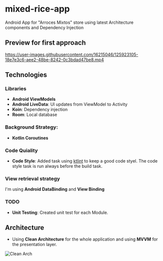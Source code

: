 # mixed-rice-app
Android App for "Arroces Mixtos" store using latest Architecture components and Dependency Injection 

## Preview for first approach
https://user-images.githubusercontent.com/16215046/125923105-18e7e3c6-aee2-48be-8242-0c3bdad47be8.mp4

## Technologies

### Libraries
- **Android ViewModels**
- **Android LiveData**: UI updates from ViewModel to Activity
- **Koin**: Dependency injection
- **Room**: Local database

### Background Strategy:
- **Kotlin Coroutines**

### Code Quiality
- **Code Style**: Added task using [ktlint](https://github.com/pinterest/ktlint) to keep a good code styel. The code style task is run always before the build task.

### View retrieval strategy 
I'm using **Android DataBinding** and **View Binding**

### TODO
- **Unit Testing**: Created unit test for each Module.

## Architecture
- Using **Clean Architecture** for the whole application and using **MVVM** for the presentation layer.

![Clean Arch](https://user-images.githubusercontent.com/16215046/122849576-5e7a4000-d2d1-11eb-90a2-556d0bcb5225.png)
